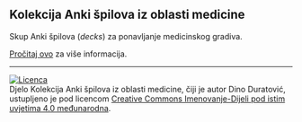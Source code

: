 ## Kolekcija Anki špilova iz oblasti medicine

Skup Anki špilova (*decks*) za ponavljanje medicinskog gradiva.

[Pročitaj ovo](http://dglava.github.io/medicina-ponavljanje.html) za više informacija.

* * *

[![Licenca](http://i.creativecommons.org/l/by-sa/3.0/88x31.png)](http://creativecommons.org/licenses/by-sa/4.0/)  
Djelo Kolekcija Anki špilova iz oblasti medicine, čiji je autor Dino Duratović,
ustupljeno je pod licencom [Creative Commons Imenovanje-Dijeli pod istim
uvjetima 4.0 međunarodna](http://creativecommons.org/licenses/by-sa/4.0/).
